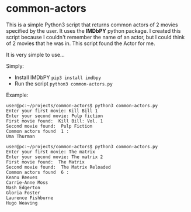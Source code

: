 
# common-actors
This is a simple Python3 script that returns common actors of 2 movies specified by the user.
It uses the **IMDbPY** python package.
I created this script because I couldn't remember the name of an actor, but I could think of 2 movies that he was in. This script found the Actor for me. 

It is very simple to use...

Simply:
- Install IMDbPY
 `pip3 install imdbpy`
- Run the script
    `python3 common-actors.py`

Example:

    user@pc:~/projects/common-actors$ python3 common-actors.py 
    Enter your first movie: Kill Bill 1
    Enter your second movie: Pulp fiction
    First movie found:  Kill Bill: Vol. 1
    Second movie found:  Pulp Fiction
    Common actors found  1 : 
    Uma Thurman
    
    user@pc:~/projects/common-actors$ python3 common-actors.py 
    Enter your first movie: The matrix
    Enter your second movie: The matrix 2
    First movie found:  The Matrix
    Second movie found:  The Matrix Reloaded
    Common actors found  6 : 
    Keanu Reeves
    Carrie-Anne Moss
    Nash Edgerton
    Gloria Foster
    Laurence Fishburne
    Hugo Weaving

